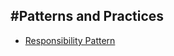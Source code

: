 #Patterns and Practices
----------------------------------------------------------------------

- [Responsibility Pattern](https://visualstudiomagazine.com/articles/2013/07/11/chain-of-responsibility-pattern.aspx)

